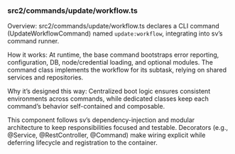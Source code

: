 ### src2/commands/update/workflow.ts

Overview: src2/commands/update/workflow.ts declares a CLI command (UpdateWorkflowCommand) named `update:workflow`, integrating into sv’s command runner.

How it works: At runtime, the base command bootstraps error reporting, configuration, DB, node/credential loading, and optional modules. The command class implements the workflow for its subtask, relying on shared services and repositories.

Why it’s designed this way: Centralized boot logic ensures consistent environments across commands, while dedicated classes keep each command’s behavior self-contained and composable.

This component follows sv’s dependency-injection and modular architecture to keep responsibilities focused and testable. Decorators (e.g., @Service, @RestController, @Command) make wiring explicit while deferring lifecycle and registration to the container.
